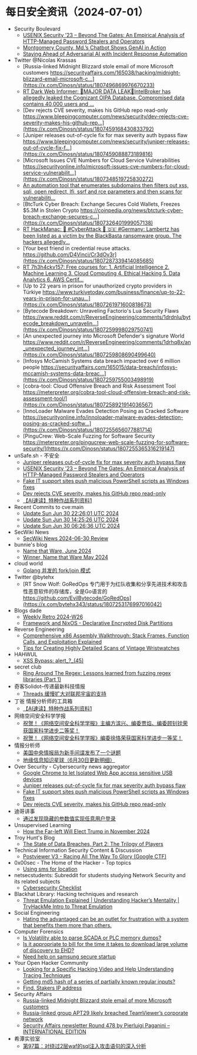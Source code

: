 # 每日安全资讯（2024-07-01）

- Security Boulevard
  - [USENIX Security ’23 – Beyond The Gates: An Empirical Analysis of HTTP-Managed Password Stealers and Operators](https://securityboulevard.com/2024/06/usenix-security-23-beyond-the-gates-an-empirical-analysis-of-http-managed-password-stealers-and-operators/)
  - [Montgomery County, Md.’s Chatbot Shows GenAI in Action](https://securityboulevard.com/2024/06/montgomery-county-md-s-chatbot-shows-genai-in-action/)
  - [Staying Ahead of Adversarial AI with Incident Response Automation](https://securityboulevard.com/2024/06/staying-ahead-of-adversarial-ai-with-incident-response-automation/)
- Twitter @Nicolas Krassas
  - [Russia-linked Midnight Blizzard stole email of more Microsoft customers https://securityaffairs.com/165038/hacking/midnight-blizzard-email-microsoft-c...](https://x.com/Dinosn/status/1807496869976670233)
  - [RT Dark Web Informer: 🚨MAJOR DATA LEAK🚨IntelBroker has allegedly leaked the Cognizant OIPA Database. Compromised data contains 40,000 users and ...](https://x.com/Dinosn/status/1807495763749949710)
  - [Dev rejects CVE severity, makes his GitHub repo read-only https://www.bleepingcomputer.com/news/security/dev-rejects-cve-severity-makes-his-github-rep...](https://x.com/Dinosn/status/1807459168430833792)
  - [Juniper releases out-of-cycle fix for max severity auth bypass flaw https://www.bleepingcomputer.com/news/security/juniper-releases-out-of-cycle-fix-f...](https://x.com/Dinosn/status/1807459088873189816)
  - [Microsoft Issues CVE Numbers for Cloud Service Vulnerabilities https://securityonline.info/microsoft-issues-cve-numbers-for-cloud-service-vulnerabilit...](https://x.com/Dinosn/status/1807348519725830272)
  - [An automation tool that enumerates subdomains then filters out xss, sqli, open redirect, lfi, ssrf and rce parameters and then scans for vulnerabiliti...](https://x.com/Dinosn/status/1807330321492234607)
  - [BtcTurk Cyber Breach: Exchange Secures Cold Wallets, Freezes $5.3M in Stolen Crypto https://coinpedia.org/news/btcturk-cyber-breach-exchange-secures-c...](https://x.com/Dinosn/status/1807326401999057138)
  - [RT HackManac: 🚨 #CyberAttack 🚨 🇩🇪 #Germany: Lambertz has been listed as a victim by the BlackBasta ransomware group. The hackers allegedly...](https://x.com/Dinosn/status/1807308981137784948)
  - [Your best friend in credential reuse attacks. https://github.com/D4Vinci/Cr3dOv3r](https://x.com/Dinosn/status/1807287339414085685)
  - [RT 7h3h4ckv157: Free courses for: 1. Artificial Intelligence 2. Machine Learning 3. Cloud Computing 4. Ethical Hacking 5. Data Analytics 6. AWS Certif...](https://x.com/Dinosn/status/1807308736316252340)
  - [Up to 22 years in prison for unauthorized crypto providers in Türkiye https://www.turkiyetoday.com/business/finance/up-to-22-years-in-prison-for-unau...](https://x.com/Dinosn/status/1807261971600818673)
  - [Bytecode Breakdown: Unraveling Factorio's Lua Security Flaws https://www.reddit.com/r/ReverseEngineering/comments/1drdnlu/bytecode_breakdown_unravelin...](https://x.com/Dinosn/status/1807259998029750741)
  - [An unexpected journey into Microsoft Defender's signature World https://www.reddit.com/r/ReverseEngineering/comments/1drhq8x/an_unexpected_journey_int...](https://x.com/Dinosn/status/1807259808690499640)
  - [Infosys McCamish Systems data breach impacted over 6 million people https://securityaffairs.com/165015/data-breach/infosys-mccamish-systems-data-breac...](https://x.com/Dinosn/status/1807259755003498919)
  - [cobra-tool: Cloud Offensive Breach and Risk Assessment Tool https://meterpreter.org/cobra-tool-cloud-offensive-breach-and-risk-assessment-tool/](https://x.com/Dinosn/status/1807258921914036567)
  - [InnoLoader Malware Evades Detection Posing as Cracked Software https://securityonline.info/innoloader-malware-evades-detection-posing-as-cracked-softw...](https://x.com/Dinosn/status/1807255656077881714)
  - [PinguCrew: Web-Scale Fuzzing for Software Security https://meterpreter.org/pingucrew-web-scale-fuzzing-for-software-security/](https://x.com/Dinosn/status/1807255365316219147)
- unSafe.sh - 不安全
  - [Juniper releases out-of-cycle fix for max severity auth bypass flaw](https://buaq.net/go-247999.html)
  - [USENIX Security ’23 – Beyond The Gates: An Empirical Analysis of HTTP-Managed Password Stealers and Operators](https://buaq.net/go-248007.html)
  - [Fake IT support sites push malicious PowerShell scripts as Windows fixes](https://buaq.net/go-248000.html)
  - [Dev rejects CVE severity, makes his GitHub repo read-only](https://buaq.net/go-248001.html)
  - [【AI速读】特种作战系列资料1](https://buaq.net/go-247997.html)
- Recent Commits to cve:main
  - [Update Sun Jun 30 22:26:01 UTC 2024](https://github.com/trickest/cve/commit/337e5e373c1218981ff14bf88df32643692d0f8b)
  - [Update Sun Jun 30 14:25:26 UTC 2024](https://github.com/trickest/cve/commit/223874d7ee21d789de966fc2e7cf4794cf9c473b)
  - [Update Sun Jun 30 06:26:36 UTC 2024](https://github.com/trickest/cve/commit/4f0cce37c20a31b0b9f13d099cad58d4b7d6c5b4)
- SecWiki News
  - [SecWiki News 2024-06-30 Review](http://www.sec-wiki.com/?2024-06-30)
- bunnie's blog
  - [Name that Ware, June 2024](https://www.bunniestudios.com/blog/2024/name-that-ware-june-2024/)
  - [Winner, Name that Ware May 2024](https://www.bunniestudios.com/blog/2024/winner-name-that-ware-may-2024/)
- cloud world
  - [Golang 并发的  fork/join 模式](https://cloudsjhan.github.io/2024/06/30/Golang-%E5%B9%B6%E5%8F%91%E7%9A%84-fork-join-%E6%A8%A1%E5%BC%8F/)
- Twitter @bytehx
  - [RT Snow Wolf: GoRedOps 专门用于为红队收集和分享先进技术和攻击性恶意软件的存储库，全是Go语言的 https://github.com/EvilBytecode/GoRedOps](https://x.com/bytehx343/status/1807253176997016042)
- Blogs  dade
  - [Weekly Retro 2024-W26](https://0xda.de/blog/2024/06/weekly-retro-2024-w26/)
  - [Framework and NixOS - Declarative Encrypted Disk Partitions](https://0xda.de/blog/2024/06/framework-and-nixos-declarative-encrypted-disk-partitions/)
- Reverse Engineering
  - [Comprehensive x86 Assembly Walkthrough: Stack Frames, Function Calls, and Exploitation Explained](https://www.reddit.com/r/ReverseEngineering/comments/1dseijq/comprehensive_x86_assembly_walkthrough_stack/)
  - [Tips for Creating Highly Detailed Scans of Vintage Wristwatches](https://www.reddit.com/r/ReverseEngineering/comments/1dscwwn/tips_for_creating_highly_detailed_scans_of/)
- HAHWUL
  - [XSS Bypass: alert_?_(45)](https://www.hahwul.com/2024/06/30/xss-bypass-something-between-function-name-and-parentheses/)
- secret club
  - [Ring Around The Regex: Lessons learned from fuzzing regex libraries (Part 1)](https://secret.club/2024/06/30/ring-around-the-regex-1.html)
- 奇客Solidot–传递最新科技情报
  - [Threads 缓慢扩大对联邦宇宙的支持](https://www.solidot.org/story?sid=78564)
- 丁爸 情报分析师的工具箱
  - [【AI速读】特种作战系列资料1](https://mp.weixin.qq.com/s?__biz=MzI2MTE0NTE3Mw==&mid=2651144679&idx=1&sn=375ad39ed92c64a24a4692a54b60028e&chksm=f1af36ddc6d8bfcbf816e705ed4b8837e1479df2d6964d7f322aefa82e831972d21b05abffac&scene=58&subscene=0#rd)
- 网络空间安全科学学报
  - [祝贺！《网络空间安全科学学报》主编方滨兴、编委贾焰、编委顾钊铨荣获国家科学进步二等奖！](https://mp.weixin.qq.com/s?__biz=MzI0NjU2NDMwNQ==&mid=2247500864&idx=1&sn=5fa4ff19d6cf71bb9d00bbeac1415f28&chksm=e9bfd0fedec859e81c28d2d3b0b9e7e89fff60d7ca255d0b56989d92cacc225d2fc29aad26a2&scene=58&subscene=0#rd)
  - [祝贺！《网络空间安全科学学报》编委徐恪荣获国家科学进步一等奖！](https://mp.weixin.qq.com/s?__biz=MzI0NjU2NDMwNQ==&mid=2247500864&idx=2&sn=a5c6009ce7bb1df2afe1a18518d96940&chksm=e9bfd0fedec859e801fa08f1d378d415354605fc7802b36e5679949860bd5b999e243ac12193&scene=58&subscene=0#rd)
- 情报分析师
  - [美国中央情报局为新手间谍发布了一个谜题](https://mp.weixin.qq.com/s?__biz=MzA3Mjc1MTkwOA==&mid=2650551746&idx=1&sn=ea49f8c94354a6f4d6d4dbd53a9a7872&chksm=87111b89b066929f6aa061952b1e134a4f13c568f0c33f860c97d5c6761530e00116a55afdf8&scene=58&subscene=0#rd)
  - [地缘信息知识星球（6月30日更新明细）](https://mp.weixin.qq.com/s?__biz=MzA3Mjc1MTkwOA==&mid=2650551746&idx=2&sn=f15b79f6175254675bab24bdc7ffd0b4&chksm=87111b89b066929f5d8c93e657b0011c2f6ee4462a33647491ece73ae39df20acfa334299f51&scene=58&subscene=0#rd)
- Over Security - Cybersecurity news aggregator
  - [Google Chrome to let Isolated Web App access sensitive USB devices](https://www.bleepingcomputer.com/news/google/google-chrome-to-let-isolated-web-app-access-sensitive-usb-devices/)
  - [Juniper releases out-of-cycle fix for max severity auth bypass flaw](https://www.bleepingcomputer.com/news/security/juniper-releases-out-of-cycle-fix-for-max-severity-auth-bypass-flaw/)
  - [Fake IT support sites push malicious PowerShell scripts as Windows fixes](https://www.bleepingcomputer.com/news/security/fake-it-support-sites-push-malicious-powershell-scripts-as-windows-fixes/)
  - [Dev rejects CVE severity, makes his GitHub repo read-only](https://www.bleepingcomputer.com/news/security/dev-rejects-cve-severity-makes-his-github-repo-read-only/)
- 迪哥讲事
  - [通过发现隐藏的参数值实现任意用户登录](https://mp.weixin.qq.com/s?__biz=MzIzMTIzNTM0MA==&mid=2247495081&idx=1&sn=bbedbdda8aebf0ca497b07f09fc53498&chksm=e8a5e7cadfd26edc5f2ff86366a9eb69fa225574d4579f264b1d06b8802ab03d228e05798737&scene=58&subscene=0#rd)
- Unsupervised Learning
  - [How the Far-left Will Elect Trump in November 2024](https://danielmiessler.com/p/farleft-will-elect-trump-november-2024)
- Troy Hunt's Blog
  - [The State of Data Breaches, Part 2: The Trilogy of Players](https://www.troyhunt.com/the-state-of-data-breaches-part-2-the-trilogy-of-players/)
- Technical Information Security Content & Discussion
  - [Postviewer V3 - Racing All The Way To Glory (Google CTF)](https://www.reddit.com/r/netsec/comments/1dsb9ri/postviewer_v3_racing_all_the_way_to_glory_google/)
- 0x00sec - The Home of the Hacker - Top topics
  - [Using sms for location](https://0x00sec.org/t/using-sms-for-location/41153)
- netsecstudents: Subreddit for students studying Network Security and its related subjects
  - [Cybersecurity Checklist](https://www.reddit.com/r/netsecstudents/comments/1ds6csd/cybersecurity_checklist/)
- Blackhat Library: Hacking techniques and research
  - [Threat Emulation Explained | Understanding Hacker’s Mentality | TryHackMe Intro to Threat Emulation](https://www.reddit.com/r/blackhat/comments/1ds1b6u/threat_emulation_explained_understanding_hackers/)
- Social Engineering
  - [Hating the advantaged can be an outlet for frustration with a system that benefits them more than others.](https://www.reddit.com/r/SocialEngineering/comments/1dsdkhy/hating_the_advantaged_can_be_an_outlet_for/)
- Computer Forensics
  - [Is Volatility able to parse SCADA or PLC memory dumps?](https://www.reddit.com/r/computerforensics/comments/1drp40x/is_volatility_able_to_parse_scada_or_plc_memory/)
  - [Is it appropriate to bill for the time it takes to download large volume of discovery to EHD?](https://www.reddit.com/r/computerforensics/comments/1drsos7/is_it_appropriate_to_bill_for_the_time_it_takes/)
  - [Need help on samsung secure startup](https://www.reddit.com/r/computerforensics/comments/1drq98p/need_help_on_samsung_secure_startup/)
- Your Open Hacker Community
  - [Looking for a Specific Hacking Video and Help Understanding Tracing Techniques](https://www.reddit.com/r/HowToHack/comments/1ds19ex/looking_for_a_specific_hacking_video_and_help/)
  - [Getting md5 hash of a series of partially known regular inputs?](https://www.reddit.com/r/HowToHack/comments/1dros58/getting_md5_hash_of_a_series_of_partially_known/)
  - [Find. Stakers IP address](https://www.reddit.com/r/HowToHack/comments/1drud67/find_stakers_ip_address/)
- Security Affairs
  - [Russia-linked Midnight Blizzard stole email of more Microsoft customers](https://securityaffairs.com/165038/hacking/midnight-blizzard-email-microsoft-customers.html)
  - [Russia-linked group APT29 likely breached TeamViewer’s corporate network](https://securityaffairs.com/165025/hacking/russia-linked-group-apt29-teamviewer.html)
  - [Security Affairs newsletter Round 478 by Pierluigi Paganini – INTERNATIONAL EDITION](https://securityaffairs.com/165020/breaking-news/security-affairs-newsletter-round-478-by-pierluigi-paganini-international-edition.html)
- 希潭实验室
  - [第97篇：对绕过2层waf的sql注入攻击语句的深入分析](https://mp.weixin.qq.com/s?__biz=MzkzMjI1NjI3Ng==&mid=2247486788&idx=1&sn=409fdf8714cc64036417e141e740c35c&chksm=c25fc23ff5284b29bedf2fafd5f743e9eaaacfedd2a4959810dc41b57b327e297681a3015406&scene=58&subscene=0#rd)
